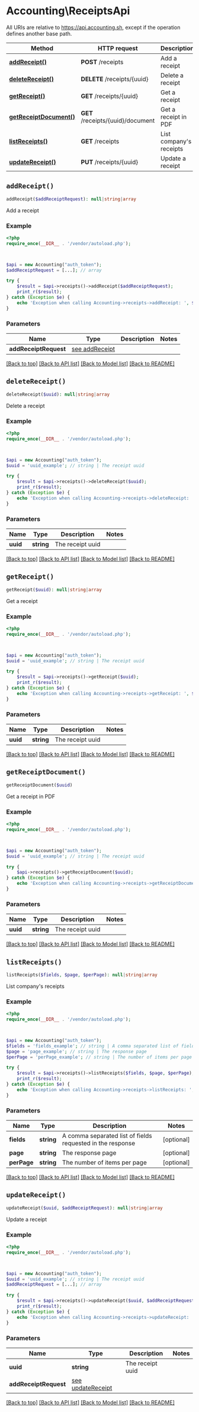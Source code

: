 # Accounting\ReceiptsApi

All URIs are relative to https://api.accounting.sh, except if the operation defines another base path.

| Method | HTTP request | Description |
| ------------- | ------------- | ------------- |
| [**addReceipt()**](ReceiptsApi.md#addReceipt) | **POST** /receipts | Add a receipt |
| [**deleteReceipt()**](ReceiptsApi.md#deleteReceipt) | **DELETE** /receipts/{uuid} | Delete a receipt |
| [**getReceipt()**](ReceiptsApi.md#getReceipt) | **GET** /receipts/{uuid} | Get a receipt |
| [**getReceiptDocument()**](ReceiptsApi.md#getReceiptDocument) | **GET** /receipts/{uuid}/document | Get a receipt in PDF |
| [**listReceipts()**](ReceiptsApi.md#listReceipts) | **GET** /receipts | List company&#39;s receipts |
| [**updateReceipt()**](ReceiptsApi.md#updateReceipt) | **PUT** /receipts/{uuid} | Update a receipt |


## `addReceipt()`

```php
addReceipt($addReceiptRequest): null|string|array
```

Add a receipt

### Example

```php
<?php
require_once(__DIR__ . '/vendor/autoload.php');



$api = new Accounting("auth_token");
$addReceiptRequest = [...]; // array

try {
    $result = $api->receipts()->addReceipt($addReceiptRequest);
    print_r($result);
} catch (Exception $e) {
    echo 'Exception when calling Accounting->receipts->addReceipt: ', $e->getMessage(), PHP_EOL;
}
```

### Parameters

| Name | Type | Description  | Notes |
| ------------- | ------------- | ------------- | ------------- |
| **addReceiptRequest** | [see addReceipt](https://api.accounting.sh/swagger.html#operation/addReceipt)|  | |

[[Back to top]](#) [[Back to API list]](../../README.md#endpoints)
[[Back to Model list]](../../README.md#models)
[[Back to README]](../../README.md)

## `deleteReceipt()`

```php
deleteReceipt($uuid): null|string|array
```

Delete a receipt

### Example

```php
<?php
require_once(__DIR__ . '/vendor/autoload.php');



$api = new Accounting("auth_token");
$uuid = 'uuid_example'; // string | The receipt uuid

try {
    $result = $api->receipts()->deleteReceipt($uuid);
    print_r($result);
} catch (Exception $e) {
    echo 'Exception when calling Accounting->receipts->deleteReceipt: ', $e->getMessage(), PHP_EOL;
}
```

### Parameters

| Name | Type | Description  | Notes |
| ------------- | ------------- | ------------- | ------------- |
| **uuid** | **string**| The receipt uuid | |

[[Back to top]](#) [[Back to API list]](../../README.md#endpoints)
[[Back to Model list]](../../README.md#models)
[[Back to README]](../../README.md)

## `getReceipt()`

```php
getReceipt($uuid): null|string|array
```

Get a receipt

### Example

```php
<?php
require_once(__DIR__ . '/vendor/autoload.php');



$api = new Accounting("auth_token");
$uuid = 'uuid_example'; // string | The receipt uuid

try {
    $result = $api->receipts()->getReceipt($uuid);
    print_r($result);
} catch (Exception $e) {
    echo 'Exception when calling Accounting->receipts->getReceipt: ', $e->getMessage(), PHP_EOL;
}
```

### Parameters

| Name | Type | Description  | Notes |
| ------------- | ------------- | ------------- | ------------- |
| **uuid** | **string**| The receipt uuid | |

[[Back to top]](#) [[Back to API list]](../../README.md#endpoints)
[[Back to Model list]](../../README.md#models)
[[Back to README]](../../README.md)

## `getReceiptDocument()`

```php
getReceiptDocument($uuid)
```

Get a receipt in PDF

### Example

```php
<?php
require_once(__DIR__ . '/vendor/autoload.php');



$api = new Accounting("auth_token");
$uuid = 'uuid_example'; // string | The receipt uuid

try {
    $api->receipts()->getReceiptDocument($uuid);
} catch (Exception $e) {
    echo 'Exception when calling Accounting->receipts->getReceiptDocument: ', $e->getMessage(), PHP_EOL;
}
```

### Parameters

| Name | Type | Description  | Notes |
| ------------- | ------------- | ------------- | ------------- |
| **uuid** | **string**| The receipt uuid | |

[[Back to top]](#) [[Back to API list]](../../README.md#endpoints)
[[Back to Model list]](../../README.md#models)
[[Back to README]](../../README.md)

## `listReceipts()`

```php
listReceipts($fields, $page, $perPage): null|string|array
```

List company's receipts

### Example

```php
<?php
require_once(__DIR__ . '/vendor/autoload.php');



$api = new Accounting("auth_token");
$fields = 'fields_example'; // string | A comma separated list of fields requested in the response
$page = 'page_example'; // string | The response page
$perPage = 'perPage_example'; // string | The number of items per page

try {
    $result = $api->receipts()->listReceipts($fields, $page, $perPage);
    print_r($result);
} catch (Exception $e) {
    echo 'Exception when calling Accounting->receipts->listReceipts: ', $e->getMessage(), PHP_EOL;
}
```

### Parameters

| Name | Type | Description  | Notes |
| ------------- | ------------- | ------------- | ------------- |
| **fields** | **string**| A comma separated list of fields requested in the response | [optional] |
| **page** | **string**| The response page | [optional] |
| **perPage** | **string**| The number of items per page | [optional] |

[[Back to top]](#) [[Back to API list]](../../README.md#endpoints)
[[Back to Model list]](../../README.md#models)
[[Back to README]](../../README.md)

## `updateReceipt()`

```php
updateReceipt($uuid, $addReceiptRequest): null|string|array
```

Update a receipt

### Example

```php
<?php
require_once(__DIR__ . '/vendor/autoload.php');



$api = new Accounting("auth_token");
$uuid = 'uuid_example'; // string | The receipt uuid
$addReceiptRequest = [...]; // array

try {
    $result = $api->receipts()->updateReceipt($uuid, $addReceiptRequest);
    print_r($result);
} catch (Exception $e) {
    echo 'Exception when calling Accounting->receipts->updateReceipt: ', $e->getMessage(), PHP_EOL;
}
```

### Parameters

| Name | Type | Description  | Notes |
| ------------- | ------------- | ------------- | ------------- |
| **uuid** | **string**| The receipt uuid | |
| **addReceiptRequest** | [see updateReceipt](https://api.accounting.sh/swagger.html#operation/updateReceipt)|  | |

[[Back to top]](#) [[Back to API list]](../../README.md#endpoints)
[[Back to Model list]](../../README.md#models)
[[Back to README]](../../README.md)

